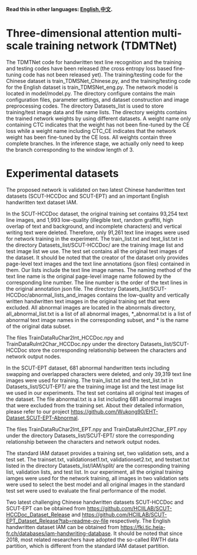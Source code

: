 **Read this in other languages: [English](README.md),[中文](README_zh.md).**

# Three-dimensional attention multi-scale training network (TDMTNet)

The TDMTNet code for handwritten text line recognition and the training and testing codes have been released (the cross entropy loss based fine-tuning code has not been released yet). The training/testing code for the Chinese dataset is train_TDMSNet_Chinese.py, and the training/testing code for the English dataset is train_TDMSNet_eng.py. The network model is located in model/model.py. The directory configure contains the main configuration files, parameter settings, and dataset construction and image preprocessing codes. The directory Datasets_list is used to store training/test image data and file name lists. The directory weights contains the trained network weights by using different datasets. A weight name only containing CTC indicates that the weight has not been fine-tuned by the CE loss while a weight name including CTC_CE indicates that the network weight has been fine-tuned by the CE loss. All weights contain three complete branches. In the inference stage, we actually only need to keep the branch corresponding to the window length of 3.

# Experimental datasets

The proposed network is validated on two latest Chinese handwritten text datasets (SCUT-HCCDoc and SCUT-EPT) and an important English handwritten text dataset IAM.

In the SCUT-HCCDoc dataset, the original training set contains 93,254 text line images, and 1,993 low-quality (illegible text, random graffiti, high overlap of text and background, and incomplete characters) and vertical writing text were deleted. Therefore, only 91,261 text line images were used for network training in the experiment. The train_list.txt and test_list.txt in the directory Datasets_list/SCUT-HCCDoc/ are the training image list and test image list we use. The test set contains all the original test images of the dataset. It should be noted that the creator of the dataset only provides page-level text images and the text line annotations (json files) contained in them. Our lists include the text line image names. The naming method of the text line name is the original page-level image name followed by the corresponding line number. The line number is the order of the text lines in the original annotation json file. The directory Datasets_list/SCUT-HCCDoc/abnormal_lists_and_images contains the low-quality and vertically written handwritten text images in the original training set that were excluded. All abnormal images are located in the abnormals directory, all_abnormal_list.txt is a list of all abnormal images, *_abnormal.txt is a list of abnormal text image names in the corresponding subset, and * is the name of the original data subset.

The files TrainDataRuChar2Int_HCCDoc.npy and TrainDataRuInt2Char_HCCDoc.npy under the directory Datasets_list/SCUT-HCCDoc store the corresponding relationship between the characters and network output nodes.

In the SCUT-EPT dataset, 681 abnormal handwritten texts including swapping and overlapped characters were deleted, and only 39,319 text line images were used for training. The train_list.txt and the test_list.txt in Datasets_list/SCUT-EPT/ are the training image list and the test image list we used in our experiments. The test set contains all original test images of the dataset. The file abnormal.txt is a list including 681 abnormal images that were excluded from the training set. About their detailed information, please refer to our project https://github.com/Wukong90/EHT-Dataset.SCUT-EPT-Abnormal.

The files TrainDataRuChar2Int_EPT.npy and TrainDataRuInt2Char_EPT.npy under the directory Datasets_list/SCUT-EPT/ store the corresponding relationship between the characters and network output nodes.

The standard IAM dataset provides a training set, two validation sets, and a test set. The trainset.txt, validationset1.txt, validationset2.txt, and testset.txt listed in the directory Datasets_list/IAM/split/ are the corresponding training list, validation lists, and test list. In our experiment, all the original training iamges were used for the network training, all images in two validation sets were used to select the best model and all original images in the standard test set were used to evaluate the final performance of the model.

Two latest challenging Chinese handwritten datasets SCUT-HCCDoc and SCUT-EPT can be obtained from https://github.com/HCIILAB/SCUT-HCCDoc_Dataset_Release and https://github.com/HCIILAB/SCUT-EPT_Dataset_Release?tab=readme-ov-file respectively. The English handwritten dataset IAM can be obtained from https://fki.tic.heia-fr.ch/databases/iam-handwriting-database. It should be noted that since 2018, most related researchers have adopted the so-called RWTH data partition, which is different from the standard IAM dataset partition.

 



